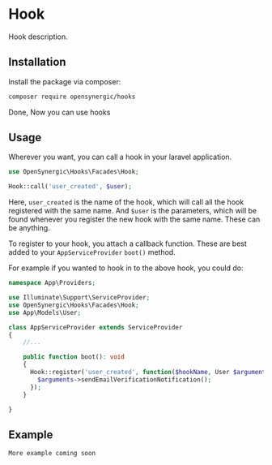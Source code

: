 # Hook

Hook description.

## Installation

Install the package via composer:

```bash
composer require opensynergic/hooks
```

Done, Now you can use hooks

## Usage

Wherever you want, you can call a hook in your laravel application.

```php
use OpenSynergic\Hooks\Facades\Hook;

Hook::call('user_created', $user);
```

Here, `user_created` is the name of the hook, which will call all the hook registered with the same name. And `$user` is the parameters, which will be found whenever you register the new hook with the same name. These can be anything.

To register to your hook, you attach a callback function. These are best added to your `AppServiceProvider` `boot()` method.

For example if you wanted to hook in to the above hook, you could do:

```php
namespace App\Providers;

use Illuminate\Support\ServiceProvider;
use OpenSynergic\Hooks\Facades\Hook;
use App\Models\User;

class AppServiceProvider extends ServiceProvider
{
    //...

    public function boot(): void
    {
      Hook::register('user_created', function($hookName, User $arguments){
        $arguments->sendEmailVerificationNotification();
      });
    }

}

```

## Example

`More example coming soon`
